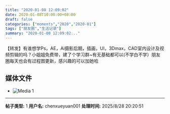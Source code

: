 ```yaml
---
title: "2020-01-08 12:09:02"
date: 2020-01-08T10:00:00+08:00
draft: false
categories: ["moments","2020","2020-01"]
tags: ["朋友圈","生活记录"]
summary: "2020-01-08 12:09:02..."
---
```


【转发】有谁想学Ps，AE，Ai摄影后期，插画，UI，3Dmax，CAD室内设计及视频剪辑的吗？小姐姐免费带，建了个学习群~有无基础都可以(不学白不学）朋友圈每天也会有过程图更新，感兴趣的可以加她哈

## 媒体文件

- ![Media 1](/Moments/photos/2020-01-08/202001081209020.jpg)

---

**帖子类型:** 1
**用户名:** chenxueyuan001
**处理时间:** 2025/8/28 20:20:51